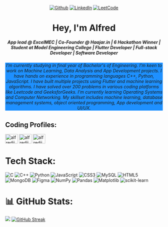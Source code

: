 <div >

 

<p align="center">
 <a href="https://github.com/alffy007" target="_blank"><img alt="Github" src="https://img.shields.io/badge/GitHub-%2312100E.svg?&style=for-the-badge&logo=Github&logoColor=white" /></a> 
 <a href="https://www.linkedin.com/in/alfredjimmy/" target="_blank"><img alt="LinkedIn" src="https://img.shields.io/badge/linkedin-%230077B5.svg?&style=for-the-badge&logo=linkedin&logoColor=white" /></a> 
 <a href="https://leetcode.com/alfredjimmyaj007/" target="_blank"><img alt="LeetCode" src="https://img.shields.io/badge/LeetCode-000000?style=for-the-badge&logo=LeetCode&logoColor=" /></a>

</p>
 
</p>
<div> 


<h1 align="center">Hey, I'm Alfred</h1>
<h5 align="center">App lead @ ExcelMEC | Co-Founder @ Haajar.in | 6 Hackathon Winner | Student at Model Engineering College | Flutter Developer | Full-stack Developer | Software Developer</h5>
<h6 align= "center" style="background-color:DodgerBlue;"> I’m currently studying in final year of Bachelor's of Engineering. I’m keen to work on Machine Learning, Data Analysis and App Development projects. I have hands on experience in programming languages C++, Python, JavaScript. I have built multiple projects using Flutter and machine learning algorithms. I have solved over 200 problems in various coding platforms like Leetcode and GeeksforGeeks. I’m currently learning Operating Systems and Computer Networking. My skillset includes machine learning, database management systems, object oriented programming, App development and UI/UX.  

</h6>


## Coding Profiles:

<p align="left">
<a href="https://leetcode.com/u/alfredjimmyaj007/" target="blank"><img align="center" src="https://raw.githubusercontent.com/rahuldkjain/github-profile-readme-generator/master/src/images/icons/Social/leet-code.svg" alt="alfredjimmyaj007" height="30" width="40" /></a>
<a href="https://www.hackerrank.com/profile/alfredjimmyaj007" target="blank"><img align="center" src="https://raw.githubusercontent.com/rahuldkjain/github-profile-readme-generator/master/src/images/icons/Social/hackerrank.svg" alt="alfredjimmyaj007" height="30" width="40" /></a>
<a href="https://www.geeksforgeeks.org/user/alfredjimmyaj007/?ref=header_profile" target="blank"><img align="center" src="https://raw.githubusercontent.com/rahuldkjain/github-profile-readme-generator/master/src/images/icons/Social/geeks-for-geeks.svg" alt="alfredjimmyaj007" height="30" width="40" /></a>
</p>


# Tech Stack:
![C](https://img.shields.io/badge/c-%2300599C.svg?style=for-the-badge&logo=c&logoColor=white) ![C++](https://img.shields.io/badge/c++-%2300599C.svg?style=for-the-badge&logo=c%2B%2B&logoColor=white) ![Python](https://img.shields.io/badge/python-3670A0?style=for-the-badge&logo=python&logoColor=ffdd54) ![JavaScript](https://img.shields.io/badge/javascript-%23323330.svg?style=for-the-badge&logo=javascript&logoColor=%23F7DF1E) ![CSS3](https://img.shields.io/badge/css3-%231572B6.svg?style=for-the-badge&logo=css3&logoColor=white) ![MySQL](https://img.shields.io/badge/mysql-%2300f.svg?style=for-the-badge&logo=mysql&logoColor=white)  ![HTML5](https://img.shields.io/badge/html5-%23E34F26.svg?style=for-the-badge&logo=html5&logoColor=white)  ![MongoDB](https://img.shields.io/badge/MongoDB-%234ea94b.svg?style=for-the-badge&logo=mongodb&logoColor=white) ![Figma](https://img.shields.io/badge/figma-%23F24E1E.svg?style=for-the-badge&logo=figma&logoColor=white) ![NumPy](https://img.shields.io/badge/numpy-%23013243.svg?style=for-the-badge&logo=numpy&logoColor=white) ![Pandas](https://img.shields.io/badge/pandas-%23150458.svg?style=for-the-badge&logo=pandas&logoColor=white) ![Matplotlib](https://img.shields.io/badge/Matplotlib-%233F4F75.svg?style=for-the-badge&logo=Matplotlib&logoColor=white) ![scikit-learn](https://img.shields.io/badge/scikit--learn-%23F7931E.svg?style=for-the-badge&logo=scikit-learn&logoColor=white)
# 📊 GitHub Stats:

![](https://github-readme-stats.vercel.app/api/top-langs/?username=alffy007&theme=buefy&hide_border=false&include_all_commits=true&count_private=true&layout=compact)      <a href="https://git.io/streak-stats"><img src="https://github-readme-streak-stats.herokuapp.com?user=alffy007&theme=dark&card_width=300&card_height=146&hide_current_streak=true&hide_longest_streak=true" alt="GitHub Streak" /></a>
